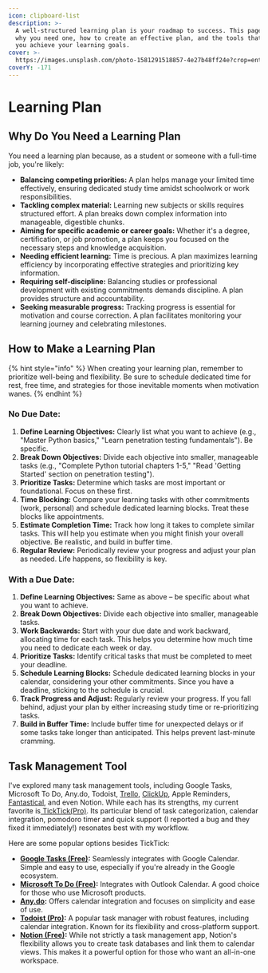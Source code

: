 ```yaml
---
icon: clipboard-list
description: >-
  A well-structured learning plan is your roadmap to success. This page explains
  why you need one, how to create an effective plan, and the tools that can help
  you achieve your learning goals.
cover: >-
  https://images.unsplash.com/photo-1581291518857-4e27b48ff24e?crop=entropy&cs=srgb&fm=jpg&ixid=M3wxOTcwMjR8MHwxfHNlYXJjaHwyfHxwbGFufGVufDB8fHx8MTczOTQxODUxN3ww&ixlib=rb-4.0.3&q=85
coverY: -171
---
```


# Learning Plan

## Why Do You Need a Learning Plan

You need a learning plan because, as a student or someone with a full-time job, you're likely:

* **Balancing competing priorities:** A plan helps manage your limited time effectively, ensuring dedicated study time amidst schoolwork or work responsibilities.
* **Tackling complex material:** Learning new subjects or skills requires structured effort. A plan breaks down complex information into manageable, digestible chunks.
* **Aiming for specific academic or career goals:** Whether it's a degree, certification, or job promotion, a plan keeps you focused on the necessary steps and knowledge acquisition.
* **Needing efficient learning:** Time is precious. A plan maximizes learning efficiency by incorporating effective strategies and prioritizing key information.
* **Requiring self-discipline:** Balancing studies or professional development with existing commitments demands discipline. A plan provides structure and accountability.
* **Seeking measurable progress:** Tracking progress is essential for motivation and course correction. A plan facilitates monitoring your learning journey and celebrating milestones.

## How to Make a Learning Plan

{% hint style="info" %}
When creating your learning plan, remember to prioritize well-being and flexibility. Be sure to schedule dedicated time for rest, free time, and strategies for those inevitable moments when motivation wanes.
{% endhint %}

### **No Due Date:**

1. **Define Learning Objectives:** Clearly list what you want to achieve (e.g., "Master Python basics," "Learn penetration testing fundamentals"). Be specific.
2. **Break Down Objectives:** Divide each objective into smaller, manageable tasks (e.g., "Complete Python tutorial chapters 1-5," "Read 'Getting Started' section on penetration testing").
3. **Prioritize Tasks:** Determine which tasks are most important or foundational. Focus on these first.
4. **Time Blocking:** Compare your learning tasks with other commitments (work, personal) and schedule dedicated learning blocks. Treat these blocks like appointments.
5. **Estimate Completion Time:** Track how long it takes to complete similar tasks. This will help you estimate when you might finish your overall objective. Be realistic, and build in buffer time.
6. **Regular Review:** Periodically review your progress and adjust your plan as needed. Life happens, so flexibility is key.

### **With a Due Date:**

1. **Define Learning Objectives:** Same as above – be specific about what you want to achieve.
2. **Break Down Objectives:** Divide each objective into smaller, manageable tasks.
3. **Work Backwards:** Start with your due date and work backward, allocating time for each task. This helps you determine how much time you need to dedicate each week or day.
4. **Prioritize Tasks:** Identify critical tasks that must be completed to meet your deadline.
5. **Schedule Learning Blocks:** Schedule dedicated learning blocks in your calendar, considering your other commitments. Since you have a deadline, sticking to the schedule is crucial.
6. **Track Progress and Adjust:** Regularly review your progress. If you fall behind, adjust your plan by either increasing study time or re-prioritizing tasks.
7. **Build in Buffer Time:** Include buffer time for unexpected delays or if some tasks take longer than anticipated. This helps prevent last-minute cramming.

## Task Management Tool

I've explored many task management tools, including Google Tasks, Microsoft To Do, Any.do, Todoist, [Trello](https://trello.com), [ClickUp](https://clickup.com),  Apple Reminders, [Fantastical](https://flexibits.com/fantastical), and even Notion. While each has its strengths, my current favorite is[ TickTick(Pro)](https://ticktick.com). Its particular blend of task categorization, calendar integration, pomodoro timer and quick support (I reported a bug and they fixed it immediately!) resonates best with my workflow.

Here are some popular options besides TickTick:  &#x20;

* [**Google Tasks (Free)**](https://tasks.google.com)**:** Seamlessly integrates with Google Calendar. Simple and easy to use, especially if you're already in the Google ecosystem.  &#x20;
* [**Microsoft To Do (Free)**](https://to-do.office.com)**:** Integrates with Outlook Calendar. A good choice for those who use Microsoft products.  &#x20;
* [**Any.do**](https://www.any.do/)**:** Offers calendar integration and focuses on simplicity and ease of use.  &#x20;
* [**Todoist (Pro)**](https://www.todoist.com)**:** A popular task manager with robust features, including calendar integration. Known for its flexibility and cross-platform support.  &#x20;
* [**Notion (Free)**](https://www.notion.com)**:** While not strictly a task management app, Notion's flexibility allows you to create task databases and link them to calendar views. This makes it a powerful option for those who want an all-in-one workspace.



